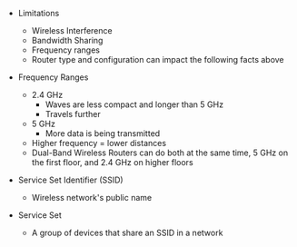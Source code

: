 - Limitations
	- Wireless Interference
	- Bandwidth Sharing
	- Frequency ranges
	- Router type and configuration can impact the following facts above

- Frequency Ranges
	- 2.4 GHz
		- Waves are less compact and longer than 5 GHz
		- Travels further
	- 5 GHz
		- More data is being transmitted
	- Higher frequency = lower distances 
	- Dual-Band Wireless Routers can do both at the same time, 5 GHz on the first floor, and 2.4 GHz on higher floors 

- Service Set Identifier (SSID) 
	- Wireless network's public name

- Service Set 
	- A group of devices that share an SSID in a network

